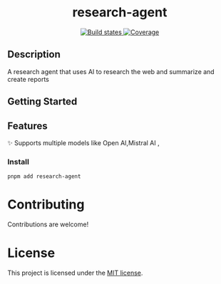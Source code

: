 <h1 align="center" style="border-bottom: none;">research-agent</h1>

<p align="center">
  <a href="ttps://github.com/yousefhany77/research-agent/actions/workflows/test-and-release.yml">
    <img alt="Build states" src="https://github.com/yousefhany77/research-agent/actions/workflows/test-and-release.yml/badge.svg?branch=main">
  </a>

  <a href="https://github.com/yousefhany77/research-agent/actions">
    <img alt="Coverage" src="https://img.shields.io/endpoint?url=https://gist.githubusercontent.com/yousefhany77/b70e2342a5be5259b768aace465f777a/raw/0ea8a505354e198fdf0ac12b9f55476efb1bb7ad/ts-npm-template-coverage.json">
  </a>
</p>

## Description

A research agent that uses AI to research the web and summarize and create reports

## Getting Started

## Features
✨ Supports multiple models like Open AI,Mistral AI ,


### Install

```
pnpm add research-agent
```

# Contributing

Contributions are welcome!

# License

This project is licensed under the [MIT license](LICENSE).
